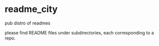 # readme_city
pub distro of readmes

please find README files under subdirectories, each corresponding to a repo.
